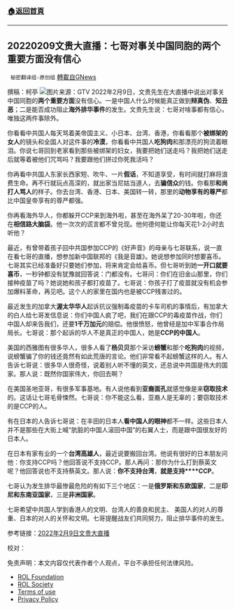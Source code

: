 ###  [:house:返回首頁](https://github.com/ourhimalayas/txt)
---


## 20220209文贵大直播：七哥对事关中国同胞的两个重要方面没有信心
` 秘密翻译组-原创组` [轉載自GNews](https://gnews.org/zh-hans/1986293/)

撰稿：柯亭
![](https://assets.gnews.org/wp-content/uploads/2022/02/snapshot0.jpg)图片来源：GTV
2022年2月9日，文贵先生在大直播中说出对事关中国同胞的**两个重要方面**没有信心。一是中国人什么时候能真正做到**辩真伪**、**知丑恶**；二是能否成功阻止**海外排华事件**的发生。文贵先生说：七哥对啥事都有信心，唯独这两件事除外。

你看看中共国人每天骂着美帝国主义、小日本、台湾、香港，你看看那个**被绑架的女人**的镜头和全国人对这件事的**冷漠**，你看看中共国人**吃狗肉**和那漂亮的狗流着眼泪。你说七哥回到老家看到那些被绑架的妇女，我要把她们送走吗？我把她们送走后就等着被他们咒骂吗？我要跟他们拼过你死我活吗？

你再看中共国人东家长西家短、吹牛、一片**假话**，不知道享受，有时间就打麻将浪费生命。再不行就玩点高深的，就出家当尼姑当道人，去**骗信众**的钱。你看那**和尚打人骂人**的样子。你去台湾、香港、日本、美国转一转，那里的**动物享有的尊严**都比中国皇帝享有的尊严都强。

你再看海外华人，你都躲开CCP来到海外啦，甚至在海外呆了20-30年啦，你还在**相信路大脑袋**。他一次次的谎言都不曾兑现。他何德何能让你每天花1-2小时去听他？

最近，有曾带着孩子回中共国参加CCP的《好声音》的母亲与七哥联系，说一直在看七哥的直播，想参加新中国联邦的《我是音雄》。她说想参加同时想要喜币。七哥其实已经准备好只要她们参加，将来肯定会给喜币。但七哥听到她**一开口就要喜币**，一秒钟都没有犹豫就回答说：门都没有。七哥问：你们在旧金山那里，你们接种疫苗了吗？她说她和孩子都打疫苗了。七哥说：你孩子打了疫苗就没有机会参加爆料革命，再见吧。这个人的家里在国内也是被CCP残害过的。

最近发生的加拿大**渥太华华人**起诉抗议强制毒疫苗的卡车司机的事情后，有加拿大的白人给七哥发信息说：你们中国人疯了吧，我们在跟CCP的毒疫苗作战，你们中国人却来告我们，还要**1千万加元**的赔偿。他很愤怒，他曾经是加中军事合作局局长。七哥说：那个起诉的华人不是真正的中国人，她是**CCP的中国人**。

美国的西雅图有很多华人，很多人看了**杨贝贝**那个采访**螃蟹**和那个**吃狗肉**的视频，说螃蟹骗了你的钱还竟然有如此荒唐的言论。他们非常看不起螃蟹这样的人。有人告诉七哥说：很多华人很奇怪，说着别人听不懂的英文，还总说中共国是伟大的国家。那人说：既然你国家伟大，你回去啊？

在美国圣地亚哥，有很多军事基地。有人说他看到**亚裔面孔**就感觉像是来**窃取技术**的。这话让七哥毛骨悚然。七哥说：你不能这么看，亚裔人是无辜的；要窃取技术的是CCP的人。

有在日本的人告诉七哥说：在丰田的日本人**看中国人的眼神**都不一样。这些日本人并不是那些在大街上喊“肮脏的中国人滚回中国”的右翼人士，而是跟中国很友好的日本人。

在日本有家有业的一个**台湾高雄人**，最近说要搬回台湾。他说有很好的日本朋友问他：你支持CCP吗？他回答说不支持CCP。那人再问：那你为什么打到蔡英文呢？他回答说也不支持蔡英文。那人说：**你不支持台湾**，**就是支持****CCP**。

七哥认为发生排华最惨最危险的有如下三个地区：一是**俄罗斯和东欧国家**，二是**印尼和东南亚国家**，三是**非洲国家**。

七哥希望中共国人学到香港人的文明、台湾人的善良和民主、 美国人的对人的尊重、日本的对人的关怀和文明。七哥提醒战友们共同努力，阻止排华事件的发生。

参考链接：[2022年2月9日文贵大直播](https://gtv.org/video/id=6203b7b13621aa7415d80e9e)

校对：

 

免责声明：本文内容仅代表作者个人观点，平台不承担任何法律风险。

- [ROL Foundation](https://rolfoundation.org/)
- [ROL Society](https://rolsociety.org/)
- [Terms of use](https://gnews.org/terms-of-use-3/)
- [Privacy Policy](https://gnews.org/privacy-policy/)
